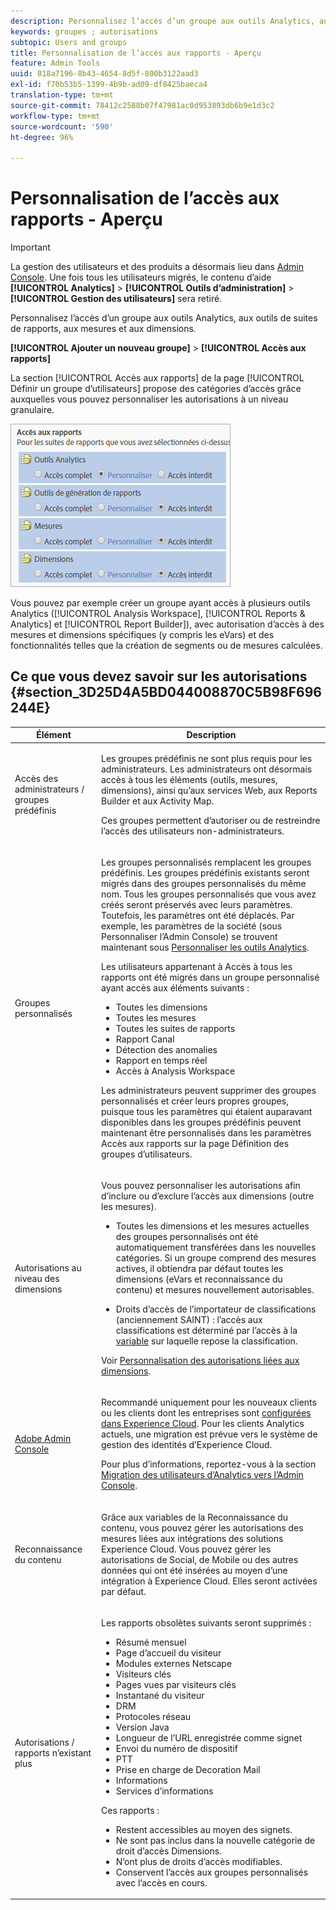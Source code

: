 ```yaml
---
description: Personnalisez l’accès d’un groupe aux outils Analytics, aux outils de suites de rapports, aux mesures et aux dimensions.
keywords: groupes ; autorisations
subtopic: Users and groups
title: Personnalisation de l’accès aux rapports - Aperçu
feature: Admin Tools
uuid: 818a7196-8b43-4654-8d5f-800b3122aad3
exl-id: f70b53b5-1399-4b9b-ad09-df8425baeca4
translation-type: tm+mt
source-git-commit: 78412c2588b07f47981ac0d953893db6b9e1d3c2
workflow-type: tm+mt
source-wordcount: '590'
ht-degree: 96%

---
```


# Personnalisation de l’accès aux rapports - Aperçu

>[!IMPORTANT]
>
>La gestion des utilisateurs et des produits a désormais lieu dans [Admin Console](https://helpx.adobe.com/fr/enterprise/using/admin-console.html). Une fois tous les utilisateurs migrés, le contenu d’aide **[!UICONTROL Analytics]** > **[!UICONTROL Outils d’administration]** > **[!UICONTROL Gestion des utilisateurs]** sera retiré.

Personnalisez l’accès d’un groupe aux outils Analytics, aux outils de suites de rapports, aux mesures et aux dimensions.

**[!UICONTROL Ajouter un nouveau groupe]** > **[!UICONTROL Accès aux rapports]**

La section [!UICONTROL Accès aux rapports] de la page [!UICONTROL Définir un groupe d’utilisateurs] propose des catégories d’accès grâce auxquelles vous pouvez personnaliser les autorisations à un niveau granulaire.

![](assets/report-access.png)

Vous pouvez par exemple créer un groupe ayant accès à plusieurs outils Analytics ([!UICONTROL Analysis Workspace], [!UICONTROL Reports &amp; Analytics] et [!UICONTROL Report Builder]), avec autorisation d’accès à des mesures et dimensions spécifiques (y compris les eVars) et des fonctionnalités telles que la création de segments ou de mesures calculées.

## Ce que vous devez savoir sur les autorisations {#section_3D25D4A5BD044008870C5B98F696244E}

<table id="table_DB7806E05E2040EC9A4CB7C3596879EC"> 
 <thead> 
  <tr> 
   <th colname="col1" class="entry"> Élément </th> 
   <th colname="col2" class="entry"> Description </th> 
  </tr> 
 </thead>
 <tbody> 
  <tr> 
   <td colname="col1"> <p>Accès des administrateurs / groupes prédéfinis </p> </td> 
   <td colname="col2"> <p> Les groupes prédéfinis ne sont plus requis pour les administrateurs. Les administrateurs ont désormais accès à tous les éléments (outils, mesures, dimensions), ainsi qu’aux services Web, aux Reports Builder et aux Activity Map. </p> <p>Ces groupes permettent d’autoriser ou de restreindre l’accès des utilisateurs non-administrateurs. </p> </td> 
  </tr> 
  <tr> 
   <td colname="col1"> <p>Groupes personnalisés </p> </td> 
   <td colname="col2"> <p> Les groupes personnalisés remplacent les groupes prédéfinis. Les groupes prédéfinis existants seront migrés dans des groupes personnalisés du même nom. Tous les groupes personnalisés que vous avez créés seront préservés avec leurs paramètres. Toutefois, les paramètres ont été déplacés. Par exemple, les paramètres de la société (sous Personnaliser l’Admin Console) se trouvent maintenant sous <a href="/help/admin/user-management2/c-customize-report-access/groups-analytics-tools.md">Personnaliser les outils Analytics</a>. </p> <p> Les utilisateurs appartenant à <span class="term"> Accès à tous les rapports</span> ont été migrés dans un groupe personnalisé ayant accès aux éléments suivants : </p> 
    <ul id="ul_7E1B443DEEF7452E85FEB30CA0BBC8BE"> 
     <li id="li_A510C2A4129340E0AB08EEBDBE4AEAD9">Toutes les dimensions </li> 
     <li id="li_8BA1D7A2527C4F10AC93108B9E87F418">Toutes les mesures </li> 
     <li id="li_265830A2C6B94AF28720DA99980EAA51">Toutes les suites de rapports </li> 
     <li id="li_685B99DEAB814D7B9C11B14AA4CB8CD4">Rapport Canal </li> 
     <li id="li_B35420302AAB42509BD6AF0FA6349BF8">Détection des anomalies </li> 
     <li id="li_3787E4696C454D3ABD1D75F6C282A9A2">Rapport en temps réel </li> 
     <li id="li_3797DF9C40D1426588819116362962F5">Accès à Analysis Workspace </li> 
    </ul> <p>Les administrateurs peuvent supprimer des groupes personnalisés et créer leurs propres groupes, puisque tous les paramètres qui étaient auparavant disponibles dans les groupes prédéfinis peuvent maintenant être personnalisés dans les paramètres <span class="wintitle"> Accès aux rapports</span> sur la page Définition des groupes d’utilisateurs</a>. </p> </td> 
  </tr> 
  <tr> 
   <td colname="col1"> <p>Autorisations au niveau des dimensions </p> </td> 
   <td colname="col2"> <p>Vous pouvez personnaliser les autorisations afin d’inclure ou d’exclure l’accès aux dimensions (outre les mesures). </p> 
    <ul id="ul_DA5A54223673474E9151AF979DA50659"> 
     <li id="li_C3E82F7BC07A4F2F83A85D3D511292CC"> <p>Toutes les dimensions et les mesures actuelles des groupes personnalisés ont été automatiquement transférées dans les nouvelles catégories. Si un groupe comprend des mesures actives, il obtiendra par défaut toutes les dimensions (eVars et reconnaissance du contenu) et mesures nouvellement autorisables. </p> </li> 
     <li id="li_CC56F9181CC14AB59318628E72F2E8C9"> Droits d’accès de l’importateur de classifications (anciennement SAINT) : l’accès aux classifications est déterminé par l’accès à la <a href="https://docs.adobe.com/content/help/fr-FR/analytics/components/classifications/c-classifications.html">variable</a> sur laquelle repose la classification. </li> 
    </ul> <p>Voir <a href="/help/admin/user-management2/c-customize-report-access/groups-dimensions.md"> Personnalisation des autorisations liées aux dimensions</a>. </p> </td> 
  </tr> 
  <tr> 
   <td colname="col1"> <p><a href="https://helpx.adobe.com/enterprise/using/admin-console.html"> Adobe Admin Console</a> </p> </td> 
   <td colname="col2"> <p>Recommandé uniquement pour les nouveaux clients ou les clients dont les entreprises sont <a href="https://docs.adobe.com/content/help/fr-FR/core-services/interface/about-core-services/core-services.html">configurées dans Experience Cloud</a>. Pour les clients <span class="keyword">Analytics</span> actuels, une migration est prévue vers le système de gestion des identités d’<span class="keyword">Experience Cloud</span>. </p> <p>Pour plus d’informations, reportez-vous à la section <a href="https://docs.adobe.com/content/help/fr-FR/analytics/admin/user-product-management/user-management/migrate-users/c-migration-tool.html">Migration des utilisateurs d’Analytics vers l’Admin Console</a>. </p> </td> 
  </tr> 
  <tr> 
   <td colname="col1"> <p>Reconnaissance du contenu </p> </td> 
   <td colname="col2"> <p>Grâce aux variables de la Reconnaissance du contenu, vous pouvez gérer les autorisations des mesures liées aux intégrations des solutions Experience Cloud. Vous pouvez gérer les autorisations de <span class="keyword">Social</span>, de <span class="keyword">Mobile</span> ou des autres données qui ont été insérées au moyen d’une intégration à <span class="keyword">Experience Cloud</span>. Elles seront activées par défaut. </p> </td> 
  </tr> 
  <tr> 
   <td colname="col1"> <p>Autorisations / rapports n’existant plus </p> </td> 
   <td colname="col2"> <p>Les rapports obsolètes suivants seront supprimés : </p> 
    <ul id="ul_C0415CFF0562472297272EC58ECC0774"> 
     <li id="li_62B1CE33B1454987B878B321EB40D62E">Résumé mensuel </li> 
     <li id="li_71CD776D212540A18F9B083D2E11A296">Page d’accueil du visiteur </li> 
     <li id="li_406200AD68C74D11B5F53988A4E76A68">Modules externes Netscape </li> 
     <li id="li_A124637D69C94C78921C8B028D890541">Visiteurs clés </li> 
     <li id="li_5C26FF95371B4F3080FF75C7F8DE0F72">Pages vues par visiteurs clés </li> 
     <li id="li_E7E262BD0CF64E16B838F995F6A13B8A">Instantané du visiteur </li> 
     <li id="li_0EDC74625C0D4B1A992FCA49B648E4C0">DRM </li> 
     <li id="li_ACC92E6EA188409486E7C943F26B9DAC">Protocoles réseau </li> 
     <li id="li_6E18C4D12377416A8124BBD13164B03A">Version Java </li> 
     <li id="li_1599265E59EF4F34BB406356410C9E68">Longueur de l’URL enregistrée comme signet </li> 
     <li id="li_3035442010984C409089B21E03DB7BCC">Envoi du numéro de dispositif </li> 
     <li id="li_6B2163ED8FC84EBF933D97A504B4D527">PTT </li> 
     <li id="li_0EB8A4A7619B45DF87109B183A7C69C8">Prise en charge de Decoration Mail </li> 
     <li id="li_989FAC662F7344E6BDDC517B79D4581E">Informations </li> 
     <li id="li_F1FB7F8E415443F3B63F6D11D59A04AB">Services d’informations </li> 
    </ul> <p>Ces rapports : </p> 
    <ul id="ul_F71505C59F734EA9B541BF8AB9F9388F"> 
     <li id="li_7D461907B895447280E69CF1520DF47C">Restent accessibles au moyen des signets. </li> 
     <li id="li_27BA2DD6BA4C446FBAA06B6C76CD171F">Ne sont pas inclus dans la nouvelle catégorie de droit d’accès Dimensions. </li> 
     <li id="li_504E9D8421714406A0F37DEF1E10E34B">N’ont plus de droits d’accès modifiables. </li> 
     <li id="li_0022E8DCA07344C793847E8282EFBEEF">Conservent l’accès aux groupes personnalisés avec l’accès en cours. </li> 
    </ul> </td> 
  </tr> 
 </tbody> 
</table>
